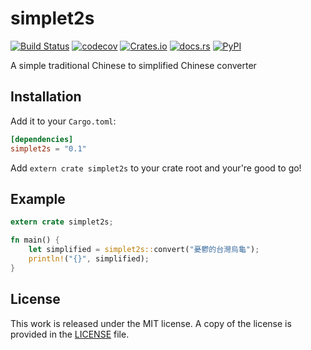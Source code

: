 # simplet2s

[![Build Status](https://travis-ci.org/bosondata/simplet2s-rs.svg?branch=master)](https://travis-ci.org/bosondata/simplet2s-rs)
[![codecov](https://codecov.io/gh/bosondata/simplet2s-rs/branch/master/graph/badge.svg)](https://codecov.io/gh/bosondata/simplet2s-rs)
[![Crates.io](https://img.shields.io/crates/v/simplet2s.svg)](https://crates.io/crates/simplet2s)
[![docs.rs](https://docs.rs/simplet2s/badge.svg)](https://docs.rs/simplet2s/)
[![PyPI](https://img.shields.io/pypi/v/simplet2s.svg)](https://pypi.python.org/pypi/simplet2s)

A simple traditional Chinese to simplified Chinese converter

## Installation

Add it to your ``Cargo.toml``:

```toml
[dependencies]
simplet2s = "0.1"
```

Add ``extern crate simplet2s`` to your crate root and your're good to go!

## Example

```rust
extern crate simplet2s;

fn main() {
    let simplified = simplet2s::convert("憂鬱的台灣烏龜");
    println!("{}", simplified);
}
```

## License

This work is released under the MIT license. A copy of the license is provided in the [LICENSE](./LICENSE) file.
